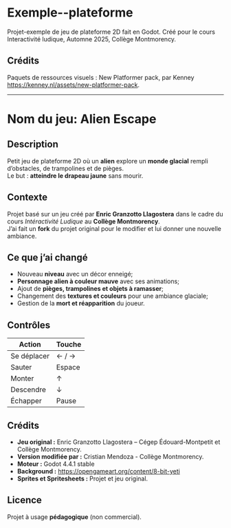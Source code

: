 # Exemple--plateforme

Projet-exemple de jeu de plateforme 2D fait en Godot. Créé pour le cours Interactivité ludique, Automne 2025, Collège Montmorency.

## Crédits

Paquets de ressources visuels : New Platformer pack, par Kenney <https://kenney.nl/assets/new-platformer-pack>.

---

# Nom du jeu: Alien Escape

## Description
Petit jeu de plateforme 2D où un **alien** explore un **monde glacial** rempli d’obstacles, de trampolines et de pièges.  
Le but : **atteindre le drapeau jaune** sans mourir.

## Contexte
Projet basé sur un jeu créé par **Enric Granzotto Llagostera** dans le cadre du cours *Intéractivité Ludique* au **Collège Montmorency**.  
J’ai fait un **fork** du projet original pour le modifier et lui donner une nouvelle ambiance.

## Ce que j’ai changé
- Nouveau **niveau** avec un décor enneigé;  
- **Personnage alien à couleur mauve** avec ses animations;  
- Ajout de **pièges, trampolines et objets à ramasser**; 
- Changement des **textures et couleurs** pour une ambiance glaciale;  
- Gestion de la **mort et réapparition** du joueur.  

## Contrôles
| Action | Touche |
|--------|--------|
| Se déplacer | ← / → |
| Sauter | Espace |
| Monter | ↑ |
| Descendre | ↓ |
| Échapper | Pause |

## Crédits
- **Jeu original :** Enric Granzotto Llagostera – Cégep Édouard-Montpetit et Collège Montmorency. 
- **Version modifiée par :** Cristian Mendoza - Collège Montmorency.  
- **Moteur :** Godot 4.4.1 stable
- **Background :** https://opengameart.org/content/8-bit-yeti
- **Sprites et Spritesheets :** Projet et jeu original.


## Licence
Projet à usage **pédagogique** (non commercial).


